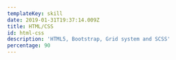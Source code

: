 ```yaml
---
templateKey: skill
date: 2019-01-31T19:37:14.009Z
title: HTML/CSS
id: html-css
description: 'HTML5, Bootstrap, Grid system and SCSS'
percentage: 90
---
```


